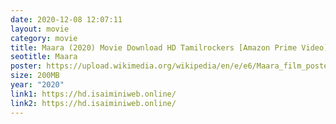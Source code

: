 ```yaml
---
date: 2020-12-08 12:07:11
layout: movie
category: movie
title: Maara (2020) Movie Download HD Tamilrockers [Amazon Prime Video] 200MB
seotitle: Maara
poster: https://upload.wikimedia.org/wikipedia/en/e/e6/Maara_film_poster.jpg
size: 200MB
year: "2020"
link1: https://hd.isaiminiweb.online/
link2: https://hd.isaiminiweb.online/
---
```

